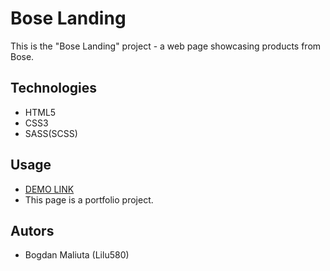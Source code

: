 # Bose Landing 
This is the "Bose Landing" project - a web page showcasing products from Bose.

## Technologies
- HTML5
- CSS3
- SASS(SCSS)

## Usage
- [DEMO LINK](https://Lilu580.github.io/bose-landing/)
- This page is a portfolio project.

## Autors
- Bogdan Maliuta (Lilu580)
